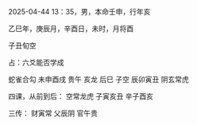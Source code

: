 
2025-04-44 13：35，男，本命壬申，行年亥

乙巳年，庚辰月，辛酉日，未时，月将酉

子丑旬空

占：六爻能否学成

  蛇雀合勾
  未申酉戌
贵午    亥龙
后巳    子空
  辰卯寅丑
  阴玄常虎

四课，从前到后：
空常龙虎
子寅亥丑
辛子酉亥

三传：
财寅常
父辰阴
官午贵
